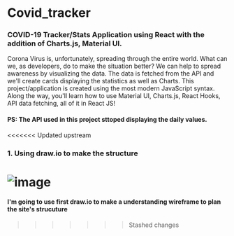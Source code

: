 # Covid_tracker  

### COVID-19 Tracker/Stats Application using React with the addition of Charts.js, Material UI.  

Corona Virus is, unfortunately, spreading through the entire world. What can we, as developers, do to make the situation better? We can help to spread awareness by visualizing the data. The data is fetched from the API and we'll create cards displaying the statistics as well as Charts. This project/application is created using the most modern JavaScript syntax. Along the way, you'll learn how to use Material UI, Charts.js, React Hooks, API data fetching, all of it in React JS!
#### PS: The API used in this project sttoped displaying the daily values. 

<<<<<<< Updated upstream
### 1. Using draw.io to make the structure
![image](https://user-images.githubusercontent.com/61946862/149634161-e5670129-86cb-4f79-9f4f-a59ff6c32225.png)
=======

#### I'm going to use first draw.io to make a understanding wireframe to plan the site's strucuture 
>>>>>>> Stashed changes
